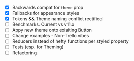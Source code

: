 - [x] Backwards compat for `theme` prop
- [x] Fallbacks for appearance styles
- [x] Tokens && Theme naming conflict rectified
- [ ] Benchmarks. Current vs v11.x
- [ ] Appy new theme onto exisiting Button
- [ ] Change examples - Non-Trello vibes
- [ ] Reducers instead of hefty functions per styled property
- [ ] Tests (esp. for Theming)
- [ ] Refactoring
